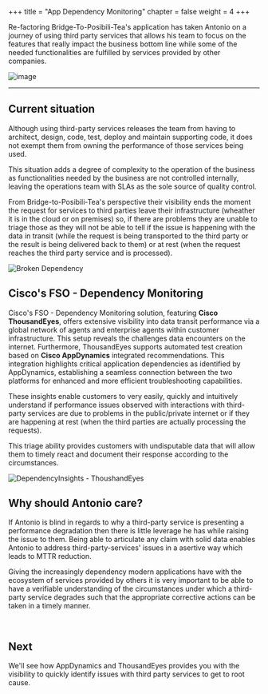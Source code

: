 +++
title = "App Dependency Monitoring"
chapter = false
weight = 4
+++

Re-factoring Bridge-To-Posibili-Tea's application has taken Antonio on a journey of using third party services that allows his team to focus on the features that really impact the business bottom line while some of the needed functionalities are fulfilled by services provided by other companies.

![image](/images/antonio2.0.png)

---

## Current situation

Although using third-party services releases the team from having to architect, design, code, test, deploy and maintain supporting code, it does not exempt them from owning the performance of those services being used.

This situation adds a degree of complexity to the operation of the business as functionalities needed by the business are not controlled internally, leaving the operations team with SLAs as the sole source of quality control.

From Bridge-to-Posibili-Tea's perspective their visibility ends the moment the request for services to third parties leave their infrastructure (wheather it is in the cloud or on premises) so, if there are problems they are unable to triage those as they will not be able to tell if the issue is happening with the data in transit (while the request is being transported to the third party or the result is being delivered back to them) or at rest (when the request reaches the third party service and is processed).

![Broken Dependency](/images/BrokenDependency.png)


## Cisco's FSO - Dependency Monitoring

Cisco's FSO - Dependency Monitoring solution, featuring **Cisco ThousandEyes**, offers extensive visibility into data transit performance via a global network of agents and enterprise agents within customer infrastructure. This setup reveals the challenges data encounters on the internet. Furthermore, ThousandEyes supports automated test creation based on **Cisco AppDynamics** integrated recommendations. This integration highlights critical application dependencies as identified by AppDynamics, establishing a seamless connection between the two platforms for enhanced and more efficient troubleshooting capabilities.

These insights enable customers to very easily, quickly and intuitively understand if performance issues observed with interactions with third-party services are due to problems in the public/private internet or if they are happening at rest (when the third parties are actually processing the requests).

This triage ability provides customers with undisputable data that will allow them to timely react and document their response according to the circumstances.

![DependencyInsights - ThoushandEyes](/images/DependencyInsights_ThousandEyes.png)


## Why should Antonio care?

If Antonio is blind in regards to why a third-party service is presenting a performance degradation then there is little leverage he has while raising the issue to them.  Being able to articulate any claim with solid data enables Antonio to address third-party-services' issues in a asertive way which leads to MTTR reduction.

Giving the increasingly dependency modern applications have with the ecosystem of services provided by others it is very important to be able to have a verifiable understanding of the circumstances under which a third-party service degrades such that the appropriate corrective actions can be taken in a timely manner.  

<br>

## Next <span style="color: #143c76;"><i class='fas fa-cog fa-spin fa-sm'></i></span>&nbsp;

We'll see how AppDynamics and ThousandEyes provides you with the visibility to quickly identify issues with third party services to get to root cause.

<br>

